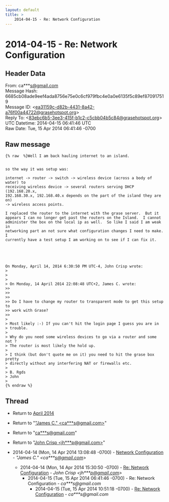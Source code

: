 ```yaml
---
layout: default
title: >
    2014-04-15 - Re: Network Configuration
---
```


# 2014-04-15 - Re: Network Configuration

## Header Data

From: ca***s@gmail.com<br>
Message Hash: 6685cb08ade9eef4ada8756e75e0c6cf979fbc4e0a0e6135f5c89ef870917519<br>
Message ID: \<ea31159c-d82b-4431-8a42-a76f00a44722@grasehotspot.org\><br>
Reply To: \<83ebc6b5-3ee3-415f-b1c2-c5cbb04b5c84@grasehotspot.org\><br>
UTC Datetime: 2014-04-15 06:41:46 UTC<br>
Raw Date: Tue, 15 Apr 2014 06:41:46 -0700<br>

## Raw message

```
{% raw  %}Well I am back hauling internet to an island.


so the way it was setup was:

internet -> router -> switch -> wireless device (across a body of water) to 
receiving wireless device -> several routers serving DHCP (192.168.20.x, 
192.168.30.x, 192.168.40.x depends on the part of the island they are on) 
-> wireless access points.

I replaced the router to the internet with the grase server.  But it 
appears I can no longer get past the routers on the Island.  I cannot 
administer the box on the local ip as well.  So like I said I am weak in 
networking part an not sure what configuration changes I need to make.  I 
currently have a test setup I am working on to see if I can fix it.





On Monday, April 14, 2014 6:30:50 PM UTC-4, John Crisp wrote:
>
>
>
> On Monday, 14 April 2014 22:08:48 UTC+2, James C. wrote:
>>
>>
>>
>> Do I have to change my router to transparent mode to get this setup to 
>> work with Grase? 
>>
>
> Most likely :-) If you can't hit the login page I guess you are in 
> trouble. 
>
> Why do you need some wireless devices to go via a router and some not ? 
> The router is most likely the hold up. 
>
> I think (but don't quote me on it) you need to hit the grase box pretty 
> directly without any interfering NAT or firewalls etc.
>
> B. Rgds
> John
>
{% endraw %}
```

## Thread

+ Return to [April 2014](/archive/2014/04)

+ Return to "["James C." <ca***s<span>@</span>gmail.com>](/authors/ca___s_at_gmail_com)"
+ Return to "[ca***s<span>@</span>gmail.com](/authors/ca___s_at_gmail_com)"
+ Return to "[John Crisp <jh***p<span>@</span>gmail.com>](/authors/jh___p_at_gmail_com)"

+ 2014-04-14 (Mon, 14 Apr 2014 13:08:48 -0700) - [Network Configuration](/archive/2014/04/51f2d32e7c1431e326a8a7b7e68bb0fb20e8381accb07c78d9d3b17bb3fd35ce) - _"James C." \<ca***s@gmail.com\>_
  + 2014-04-14 (Mon, 14 Apr 2014 15:30:50 -0700) - [Re: Network Configuration](/archive/2014/04/7a96d7c3b579284ef682bd3493e887f3af66af82c1dcf76f2284a885c09d2198) - _John Crisp \<jh***p@gmail.com\>_
    + 2014-04-15 (Tue, 15 Apr 2014 06:41:46 -0700) - Re: Network Configuration - _ca***s@gmail.com_
      + 2014-04-15 (Tue, 15 Apr 2014 10:51:18 -0700) - [Re: Network Configuration](/archive/2014/04/518e32a250925fb2ddafe4504fae9569ca0cd1d46a25da2afe12e08715dbc987) - _ca***s@gmail.com_

